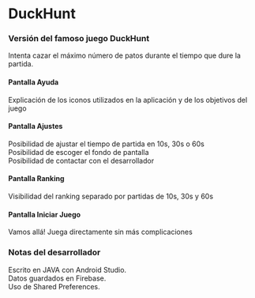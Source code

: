 # DuckHunt

### Versión del famoso juego DuckHunt

Intenta cazar el máximo número de patos durante el tiempo que dure la partida.

#### Pantalla Ayuda
Explicación de los iconos utilizados en la aplicación y de los objetivos del juego

#### Pantalla Ajustes
Posibilidad de ajustar el tiempo de partida en 10s, 30s o 60s  
Posibilidad de escoger el fondo de pantalla  
Posibilidad de contactar con el desarrollador

#### Pantalla Ranking
Visibilidad del ranking separado por partidas de 10s, 30s y 60s

#### Pantalla Iniciar Juego
Vamos allá! Juega directamente sin más complicaciones


### Notas del desarrollador
Escrito en JAVA con Android Studio.  
Datos guardados en Firebase.  
Uso de Shared Preferences.
